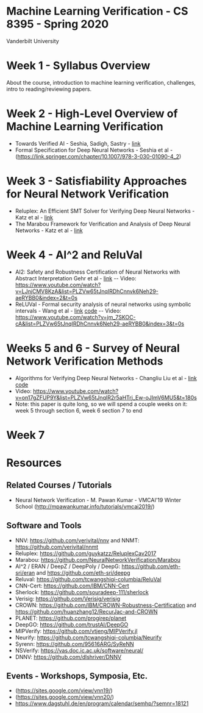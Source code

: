 # Machine Learning Verification - CS 8395 - Spring 2020
Vanderbilt University

# Week 1 - Syllabus Overview
About the course, introduction to machine learning verification, challenges, intro to reading/reviewing papers.

# Week 2 - High-Level Overview of Machine Learning Verification

- Towards Verified AI - Seshia, Sadigh, Sastry - [link](https://arxiv.org/abs/1606.08514)
- Formal Specification for Deep Neural Networks - Seshia et al - (https://link.springer.com/chapter/10.1007/978-3-030-01090-4_2)

# Week 3 - Satisfiability Approaches for Neural Network Verification

- Reluplex: An Efficient SMT Solver for Verifying Deep Neural Networks - Katz et al - [link](https://link.springer.com/chapter/10.1007/978-3-319-63387-9_5)
- The Marabou Framework for Verification and Analysis of Deep Neural Networks - Katz et al - [link](https://link.springer.com/chapter/10.1007/978-3-030-25540-4_26)

# Week 4 - AI^2 and ReluVal

- AI2: Safety and Robustness Certification of Neural Networks with Abstract Interpretation
Gehr et al - [link](https://ieeexplore.ieee.org/document/8418593)
-- Video: https://www.youtube.com/watch?v=LJnjCMV8KzA&list=PLZVw65tJnqIRDhCnnvk6Neh29-aeRYBB0&index=2&t=0s
- ReLUVal - Formal security analysis of neural networks using symbolic intervals - Wang et al - [link](https://dl.acm.org/doi/10.5555/3277203.3277323) [code](https://github.com/tcwangshiqi-columbia/ReluVal)
-- Video: https://www.youtube.com/watch?v=jm_7SKOC-cA&list=PLZVw65tJnqIRDhCnnvk6Neh29-aeRYBB0&index=3&t=0s

# Weeks 5 and 6 - Survey of Neural Network Verification Methods

- Algorithms for Verifying Deep Neural Networks - Changliu Liu et al - [link](https://arxiv.org/abs/1903.06758) [code](https://github.com/sisl/NeuralVerification.jl)
- Video: https://www.youtube.com/watch?v=on17gZFUP9Y&list=PLZVw65tJnqIR2r5aHTrj_Ew-oJImV6MU5&t=180s
- Note: this paper is quite long, so we will spend a couple weeks on it: week 5 through section 6, week 6 section 7 to end

# Week 7

# Resources

## Related Courses / Tutorials

- Neural Network Verification - M. Pawan Kumar - VMCAI'19 Winter School (http://mpawankumar.info/tutorials/vmcai2019/)

## Software and Tools

- NNV: https://github.com/verivital/nnv and NNMT: https://github.com/verivital/nnmt
- Reluplex: https://github.com/guykatzz/ReluplexCav2017
- Marabou: https://github.com/NeuralNetworkVerification/Marabou
- AI^2 / ERAN / DeepZ / DeepPoly / DeepG: https://github.com/eth-sri/eran and https://github.com/eth-sri/deepg
- Reluval: https://github.com/tcwangshiqi-columbia/ReluVal
- CNN-Cert: https://github.com/IBM/CNN-Cert
- Sherlock: https://github.com/souradeep-111/sherlock
- Verisig: https://github.com/Verisig/verisig
- CROWN: https://github.com/IBM/CROWN-Robustness-Certification and https://github.com/huanzhang12/RecurJac-and-CROWN
- PLANET: https://github.com/progirep/planet
- DeepGO: https://github.com/trustAI/DeepGO
- MIPVerify: https://github.com/vtjeng/MIPVerify.jl
- Neurify: https://github.com/tcwangshiqi-columbia/Neurify
- Syrenn: https://github.com/95616ARG/SyReNN
- NSVerify: https://vas.doc.ic.ac.uk/software/neural/
- DNNV: https://github.com/dlshriver/DNNV

## Events - Workshops, Symposia, Etc.

- (https://sites.google.com/view/vnn19/)
- (https://sites.google.com/view/vnn20/)
- https://www.dagstuhl.de/en/program/calendar/semhp/?semnr=18121
